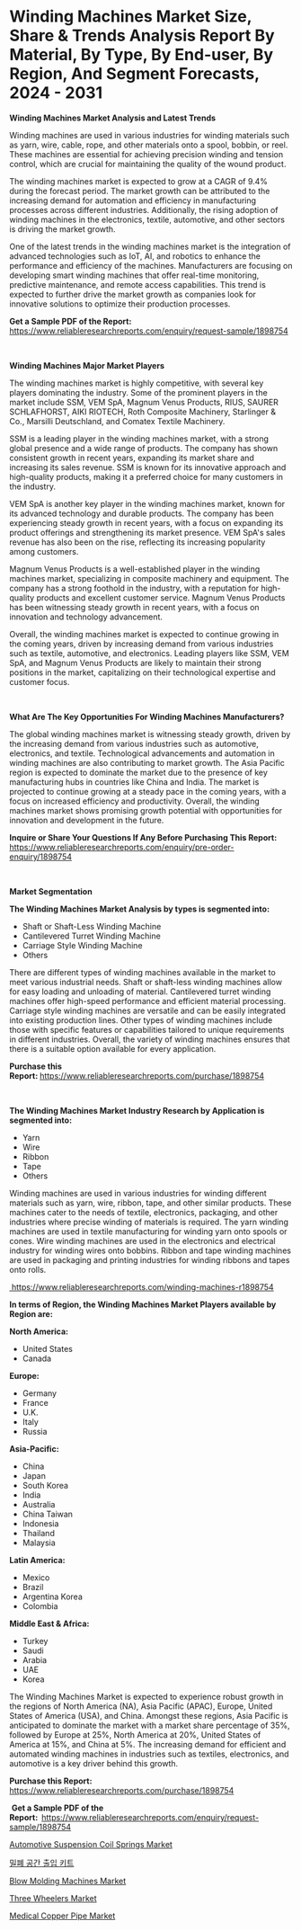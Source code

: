 <p><h1>Winding Machines Market Size, Share & Trends Analysis Report By Material, By Type, By End-user, By Region, And Segment Forecasts, 2024 - 2031</h1></p><p><strong>Winding Machines Market Analysis and Latest Trends</strong></p>
<p><p>Winding machines are used in various industries for winding materials such as yarn, wire, cable, rope, and other materials onto a spool, bobbin, or reel. These machines are essential for achieving precision winding and tension control, which are crucial for maintaining the quality of the wound product.</p><p>The winding machines market is expected to grow at a CAGR of 9.4% during the forecast period. The market growth can be attributed to the increasing demand for automation and efficiency in manufacturing processes across different industries. Additionally, the rising adoption of winding machines in the electronics, textile, automotive, and other sectors is driving the market growth.</p><p>One of the latest trends in the winding machines market is the integration of advanced technologies such as IoT, AI, and robotics to enhance the performance and efficiency of the machines. Manufacturers are focusing on developing smart winding machines that offer real-time monitoring, predictive maintenance, and remote access capabilities. This trend is expected to further drive the market growth as companies look for innovative solutions to optimize their production processes.</p></p>
<p><strong>Get a Sample PDF of the Report:&nbsp;</strong> <a href="https://www.reliableresearchreports.com/enquiry/request-sample/1898754">https://www.reliableresearchreports.com/enquiry/request-sample/1898754</a></p>
<p>&nbsp;</p>
<p><strong>Winding Machines Major Market Players</strong></p>
<p><p>The winding machines market is highly competitive, with several key players dominating the industry. Some of the prominent players in the market include SSM, VEM SpA, Magnum Venus Products, RIUS, SAURER SCHLAFHORST, AIKI RIOTECH, Roth Composite Machinery, Starlinger & Co., Marsilli Deutschland, and Comatex Textile Machinery.</p><p>SSM is a leading player in the winding machines market, with a strong global presence and a wide range of products. The company has shown consistent growth in recent years, expanding its market share and increasing its sales revenue. SSM is known for its innovative approach and high-quality products, making it a preferred choice for many customers in the industry.</p><p>VEM SpA is another key player in the winding machines market, known for its advanced technology and durable products. The company has been experiencing steady growth in recent years, with a focus on expanding its product offerings and strengthening its market presence. VEM SpA's sales revenue has also been on the rise, reflecting its increasing popularity among customers.</p><p>Magnum Venus Products is a well-established player in the winding machines market, specializing in composite machinery and equipment. The company has a strong foothold in the industry, with a reputation for high-quality products and excellent customer service. Magnum Venus Products has been witnessing steady growth in recent years, with a focus on innovation and technology advancement.</p><p>Overall, the winding machines market is expected to continue growing in the coming years, driven by increasing demand from various industries such as textile, automotive, and electronics. Leading players like SSM, VEM SpA, and Magnum Venus Products are likely to maintain their strong positions in the market, capitalizing on their technological expertise and customer focus.</p></p>
<p>&nbsp;</p>
<p><strong>What Are The Key Opportunities For Winding Machines Manufacturers?</strong></p>
<p><p>The global winding machines market is witnessing steady growth, driven by the increasing demand from various industries such as automotive, electronics, and textile. Technological advancements and automation in winding machines are also contributing to market growth. The Asia Pacific region is expected to dominate the market due to the presence of key manufacturing hubs in countries like China and India. The market is projected to continue growing at a steady pace in the coming years, with a focus on increased efficiency and productivity. Overall, the winding machines market shows promising growth potential with opportunities for innovation and development in the future.</p></p>
<p><strong>Inquire or Share Your Questions If Any Before Purchasing This Report:</strong> <a href="https://www.reliableresearchreports.com/enquiry/pre-order-enquiry/1898754">https://www.reliableresearchreports.com/enquiry/pre-order-enquiry/1898754</a></p>
<p>&nbsp;</p>
<p><strong>Market Segmentation</strong></p>
<p><strong>The Winding Machines Market Analysis by types is segmented into:</strong></p>
<p><ul><li>Shaft or Shaft-Less Winding Machine</li><li>Cantilevered Turret Winding Machine</li><li>Carriage Style Winding Machine</li><li>Others</li></ul></p>
<p><p>There are different types of winding machines available in the market to meet various industrial needs. Shaft or shaft-less winding machines allow for easy loading and unloading of material. Cantilevered turret winding machines offer high-speed performance and efficient material processing. Carriage style winding machines are versatile and can be easily integrated into existing production lines. Other types of winding machines include those with specific features or capabilities tailored to unique requirements in different industries. Overall, the variety of winding machines ensures that there is a suitable option available for every application.</p></p>
<p><strong>Purchase this Report:&nbsp;</strong><a href="https://www.reliableresearchreports.com/purchase/1898754">https://www.reliableresearchreports.com/purchase/1898754</a></p>
<p>&nbsp;</p>
<p><strong>The Winding Machines Market Industry Research by Application is segmented into:</strong></p>
<p><ul><li>Yarn</li><li>Wire</li><li>Ribbon</li><li>Tape</li><li>Others</li></ul></p>
<p><p>Winding machines are used in various industries for winding different materials such as yarn, wire, ribbon, tape, and other similar products. These machines cater to the needs of textile, electronics, packaging, and other industries where precise winding of materials is required. The yarn winding machines are used in textile manufacturing for winding yarn onto spools or cones. Wire winding machines are used in the electronics and electrical industry for winding wires onto bobbins. Ribbon and tape winding machines are used in packaging and printing industries for winding ribbons and tapes onto rolls.</p></p>
<p><a href="https://www.reliableresearchreports.com/winding-machines-r1898754">&nbsp;https://www.reliableresearchreports.com/winding-machines-r1898754</a></p>
<p><strong>In terms of Region, the Winding Machines Market Players available by Region are:</strong></p>
<p>
    <p> <strong> North America: </strong>
        <ul>
            <li>United States</li>
            <li>Canada</li>
        </ul>
        </p> 
    <p> <strong> Europe: </strong>
        <ul>
            <li>Germany</li>
            <li>France</li>
            <li>U.K.</li>
            <li>Italy</li>
            <li>Russia</li>
        </ul>
        </p> 
    <p> <strong> Asia-Pacific: </strong>
        <ul>
            <li>China</li>
            <li>Japan</li>
            <li>South Korea</li>
            <li>India</li>
            <li>Australia</li>
            <li>China Taiwan</li>
            <li>Indonesia</li>
            <li>Thailand</li>
            <li>Malaysia</li>
        </ul>
        </p> 
    <p> <strong> Latin America: </strong>
        <ul>
            <li>Mexico</li>
            <li>Brazil</li>
            <li>Argentina Korea</li>
            <li>Colombia</li>
        </ul>
        </p> 
    <p> <strong> Middle East & Africa: </strong>
        <ul>
            <li>Turkey</li>
            <li>Saudi</li>
            <li>Arabia</li>
            <li>UAE</li>
            <li>Korea</li>
        </ul>
    </p>
    </p>
<p><p>The Winding Machines Market is expected to experience robust growth in the regions of North America (NA), Asia Pacific (APAC), Europe, United States of America (USA), and China. Amongst these regions, Asia Pacific is anticipated to dominate the market with a market share percentage of 35%, followed by Europe at 25%, North America at 20%, United States of America at 15%, and China at 5%. The increasing demand for efficient and automated winding machines in industries such as textiles, electronics, and automotive is a key driver behind this growth.</p></p>
<p><strong>Purchase this Report: </strong><a href="https://www.reliableresearchreports.com/purchase/1898754">https://www.reliableresearchreports.com/purchase/1898754</a></p>
<p>&nbsp;<strong>Get a Sample PDF of the Report:&nbsp;&nbsp;</strong><a href="https://www.reliableresearchreports.com/enquiry/request-sample/1898754">https://www.reliableresearchreports.com/enquiry/request-sample/1898754</a></p>
<p><strong></strong></p>
<p><p><a href="https://www.linkedin.com/pulse/automotive-suspension-coil-springs-market-size-growth-k2zze?trackingId=Wdk4UPaB9ky5XF2c%2Fs%2FmtA%3D%3D">Automotive Suspension Coil Springs Market</a></p><p><a href="https://medium.com/@sybleferry/%EC%A0%9C%ED%95%9C%EB%90%9C-%EA%B3%B5%EA%B0%84-%EC%A7%84%EC%9E%85-%ED%82%A4%ED%8A%B8-%EC%8B%9C%EC%9E%A5-%EA%B7%9C%EB%AA%A8-%EB%B0%8F-%EC%8B%9C%EC%9E%A5-%EB%8F%99%ED%96%A5-%EC%99%84%EC%A0%84%ED%95%9C-%EC%82%B0%EC%97%85-%EA%B0%9C%EC%9A%94-2024-2031-9e812217bf30">밀폐 공간 출입 키트</a></p><p><a href="https://github.com/gamblestampleyjenny50m5sl6/Market-Research-Report-List-2/blob/main/blow-molding-machines-market.md">Blow Molding Machines Market</a></p><p><a href="https://www.linkedin.com/pulse/global-three-wheelers-market-size-trends-insights-projections-gtave?trackingId=YJZDgVRwB%2BTZGMfH4AluzQ%3D%3D">Three Wheelers Market</a></p><p><a href="https://issuu.com/reportprime-2/docs/medical-copper-pipe-market-size-2030.pptx">Medical Copper Pipe Market</a></p></p>